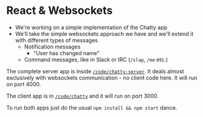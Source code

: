 # React & Websockets

* We're working on a simple implementation of the Chatty app
* We'll take the simple websockets approach we have and we'll extend it with different types of messages
  * Notification messages
    * "User has changed name"
  * Command messages, like in Slack or IRC (`/slap`, `/me` etc.)

The complete server app is inside [`/code/chatty-server`](code/chatty-server). It deals almost exclusively with websockets communication - no client code here. It will run on port 4000.

The client app is in [`/code/chatty`](code/chatty) and it will run on port 3000.

To run both apps just do the usual `npm install && npm start` dance.
